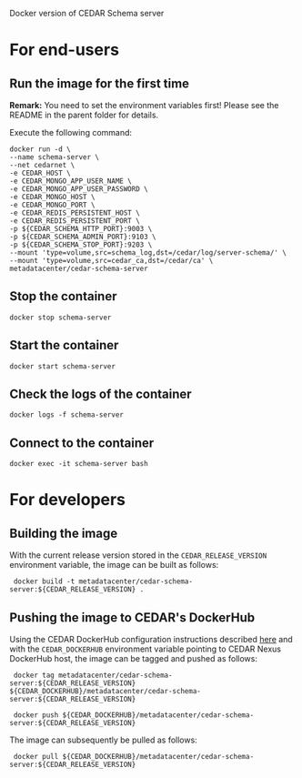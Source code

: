 Docker version of CEDAR Schema server

# For end-users

## Run the image for the first time

**Remark:** You need to set the environment variables first! Please see the README in the parent folder for details.

Execute the following command:

````
docker run -d \
--name schema-server \
--net cedarnet \
-e CEDAR_HOST \
-e CEDAR_MONGO_APP_USER_NAME \
-e CEDAR_MONGO_APP_USER_PASSWORD \
-e CEDAR_MONGO_HOST \
-e CEDAR_MONGO_PORT \
-e CEDAR_REDIS_PERSISTENT_HOST \
-e CEDAR_REDIS_PERSISTENT_PORT \
-p ${CEDAR_SCHEMA_HTTP_PORT}:9003 \
-p ${CEDAR_SCHEMA_ADMIN_PORT}:9103 \
-p ${CEDAR_SCHEMA_STOP_PORT}:9203 \
--mount 'type=volume,src=schema_log,dst=/cedar/log/server-schema/' \
--mount 'type=volume,src=cedar_ca,dst=/cedar/ca' \
metadatacenter/cedar-schema-server
````

## Stop the container

    docker stop schema-server

## Start the container

    docker start schema-server

## Check the logs of the container

    docker logs -f schema-server

## Connect to the container

    docker exec -it schema-server bash

# For developers

## Building the image

With the current release version stored in the `CEDAR_RELEASE_VERSION` environment variable, the image can be built as follows:

     docker build -t metadatacenter/cedar-schema-server:${CEDAR_RELEASE_VERSION} .

## Pushing the image to CEDAR's DockerHub

Using the CEDAR DockerHub configuration instructions described [here](https://github.com/metadatacenter/cedar-conf/wiki/Configuring-Docker-to-use-the-CEDAR-Nexus-DockerHub) and with the `CEDAR_DOCKERHUB` environment variable pointing to CEDAR Nexus DockerHub host, the image can be tagged and pushed as follows:

     docker tag metadatacenter/cedar-schema-server:${CEDAR_RELEASE_VERSION} ${CEDAR_DOCKERHUB}/metadatacenter/cedar-schema-server:${CEDAR_RELEASE_VERSION}

     docker push ${CEDAR_DOCKERHUB}/metadatacenter/cedar-schema-server:${CEDAR_RELEASE_VERSION}

The image can subsequently be pulled as follows:

     docker pull ${CEDAR_DOCKERHUB}/metadatacenter/cedar-schema-server:${CEDAR_RELEASE_VERSION}
